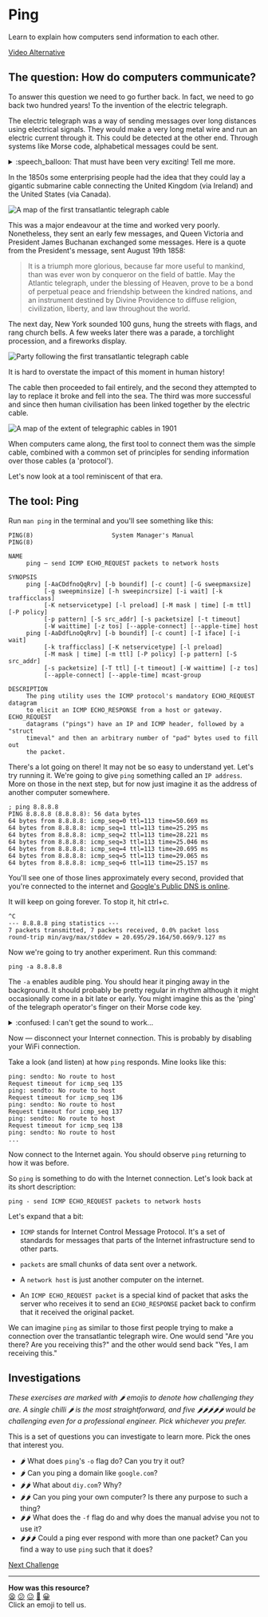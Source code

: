 # Ping

Learn to explain how computers send information to each other.

[Video Alternative](...)

## The question: How do computers communicate?

To answer this question we need to go further back. In fact, we need to go back
two hundred years! To the invention of the electric telegraph.

The electric telegraph was a way of sending messages over long distances using
electrical signals. They would make a very long metal wire and run an electric
current through it. This could be detected at the other end. Through systems
like Morse code, alphabetical messages could be sent.

<details>
  <summary>:speech_balloon: That must have been very exciting! Tell me more.</summary>

  ---

  It may surprise you to know that this took a while to catch on. At the time,
  people were very used to using semaphore. Semaphore telegraphy is the process
  of relaying messages through people on high hills and mountains using flags or
  machines. One person would make the symbol, and another a distance away would
  be watching them and then relay the symbol along. There are other systems like
  the use of drums and fires throughout history in a number of cultures.

  Because this was slow and expensive, practically the fastest way of sending
  ordinary information before the invention of the electric telegraph was the
  railway. This led to an interesting result: if someone committed a crime and
  then caught the train shortly after, it was essentially impossible to catch
  them!

  In part due to the fact that rail was the best form of information
  transmission in that era, most of these early telegraphy wires were along
  railway lines.

  ---

</details>

In the 1850s some enterprising people had the idea that they could lay a gigantic
submarine cable connecting the United Kingdom (via Ireland) and the United
States (via Canada).

![A map of the first transatlantic telegraph
cable](../resources/first-telegraph.jpg)

This was a major endeavour at the time and worked very poorly. Nonetheless, they
sent an early few messages, and Queen Victoria and President James Buchanan
exchanged some messages. Here is a quote from the President's message, sent
August 19th 1858:

> It is a triumph more glorious, because far more useful to mankind, than was
> ever won by conqueror on the field of battle. May the Atlantic telegraph,
> under the blessing of Heaven, prove to be a bond of perpetual peace and
> friendship between the kindred nations, and an instrument destined by Divine
> Providence to diffuse religion, civilization, liberty, and law throughout the
> world.

The next day, New York sounded 100 guns, hung the streets with flags, and rang
church bells. A few weeks later there was a parade, a torchlight procession, and
a fireworks display.

![Party following the first transatlantic telegraph cable](../resources/cable-party.jpg)

It is hard to overstate the impact of this moment in human history!

The cable then proceeded to fail entirely, and the second they attempted to lay
to replace it broke and fell into the sea. The third was more successful and
since then human civilisation has been linked together by the electric cable.

![A map of the extent of telegraphic cables in 1901](../resources/map-of-cables.png)

When computers came along, the first tool to connect them was the simple cable,
combined with a common set of principles for sending information over those
cables (a 'protocol').

Let's now look at a tool reminiscent of that era.

## The tool: Ping

Run `man ping` in the terminal and you'll see something like this:

```
PING(8)                      System Manager's Manual                     PING(8)

NAME
     ping – send ICMP ECHO_REQUEST packets to network hosts

SYNOPSIS
     ping [-AaCDdfnoQqRrv] [-b boundif] [-c count] [-G sweepmaxsize] 
          [-g sweepminsize] [-h sweepincrsize] [-i wait] [-k trafficclass]
          [-K netservicetype] [-l preload] [-M mask | time] [-m ttl] [-P policy]
          [-p pattern] [-S src_addr] [-s packetsize] [-t timeout]
          [-W waittime] [-z tos] [--apple-connect] [--apple-time] host
     ping [-AaDdfLnoQqRrv] [-b boundif] [-c count] [-I iface] [-i wait] 
          [-k trafficclass] [-K netservicetype] [-l preload]
          [-M mask | time] [-m ttl] [-P policy] [-p pattern] [-S src_addr] 
          [-s packetsize] [-T ttl] [-t timeout] [-W waittime] [-z tos]
          [--apple-connect] [--apple-time] mcast-group

DESCRIPTION
     The ping utility uses the ICMP protocol's mandatory ECHO_REQUEST datagram
     to elicit an ICMP ECHO_RESPONSE from a host or gateway. ECHO_REQUEST 
     datagrams ("pings") have an IP and ICMP header, followed by a "struct 
     timeval" and then an arbitrary number of "pad" bytes used to fill out
     the packet.
```

There's a lot going on there! It may not be so easy to understand yet. Let's try
running it. We're going to give `ping` something called an `IP address`. More on
those in the next step, but for now just imagine it as the address of another
computer somewhere.

```
; ping 8.8.8.8
PING 8.8.8.8 (8.8.8.8): 56 data bytes
64 bytes from 8.8.8.8: icmp_seq=0 ttl=113 time=50.669 ms
64 bytes from 8.8.8.8: icmp_seq=1 ttl=113 time=25.295 ms
64 bytes from 8.8.8.8: icmp_seq=2 ttl=113 time=28.221 ms
64 bytes from 8.8.8.8: icmp_seq=3 ttl=113 time=25.046 ms
64 bytes from 8.8.8.8: icmp_seq=4 ttl=113 time=20.695 ms
64 bytes from 8.8.8.8: icmp_seq=5 ttl=113 time=29.065 ms
64 bytes from 8.8.8.8: icmp_seq=6 ttl=113 time=25.157 ms
```

You'll see one of those lines approximately every second, provided that you're
connected to the internet and [Google's Public DNS is
online](https://developers.google.com/speed/public-dns).

It will keep on going forever. To stop it, hit ctrl+c.

```
^C
--- 8.8.8.8 ping statistics ---
7 packets transmitted, 7 packets received, 0.0% packet loss
round-trip min/avg/max/stddev = 20.695/29.164/50.669/9.127 ms
```

Now we're going to try another experiment. Run this command:

```
ping -a 8.8.8.8
```

The `-a` enables audible ping. You should hear it pinging away in the
background. It should probably be pretty regular in rhythm although it might
occasionally come in a bit late or early. You might imagine this as the 'ping'
of the telegraph operator's finger on their Morse code key.

<details>
  <summary>:confused: I can't get the sound to work...</summary>

  ---

  That's OK — your `ping` might not have that feature. Just watch it in the
  terminal instead!

  ---

</details>

Now — disconnect your Internet connection. This is probably by disabling your
WiFi connection.

Take a look (and listen) at how `ping` responds. Mine looks like this:

```
ping: sendto: No route to host
Request timeout for icmp_seq 135
ping: sendto: No route to host
Request timeout for icmp_seq 136
ping: sendto: No route to host
Request timeout for icmp_seq 137
ping: sendto: No route to host
Request timeout for icmp_seq 138
ping: sendto: No route to host
...
```

Now connect to the Internet again. You should observe `ping` returning to how it
was before.

So `ping` is something to do with the Internet connection. Let's look back at its short description:

```
ping - send ICMP ECHO_REQUEST packets to network hosts
```

Let's expand that a bit:

* `ICMP` stands for Internet Control Message Protocol. It's a set of standards
  for messages that parts of the Internet infrastructure send to other parts.

* `packets` are small chunks of data sent over a network.

* A `network host` is just another computer on the internet.

* An `ICMP ECHO_REQUEST packet` is a special kind of packet that asks the server
  who receives it to send an `ECHO_RESPONSE` packet back to confirm that it
  received the original packet.

We can imagine `ping` as similar to those first people trying to make a
connection over the transatlantic telegraph wire. One would send "Are you there?
Are you receiving this?" and the other would send back "Yes, I am receiving
this."


## Investigations

_These exercises are marked with :hot_pepper: emojis to denote how challenging
they are. A single chilli :hot_pepper: is the most straightforward, and five
:hot_pepper::hot_pepper::hot_pepper::hot_pepper::hot_pepper: would be
challenging even for a professional engineer. Pick whichever you prefer._

This is a set of questions you can investigate to learn more. Pick the ones that
interest you.

* :hot_pepper: What does `ping`'s `-o` flag do? Can you try it out?
* :hot_pepper: Can you ping a domain like `google.com`?
* :hot_pepper::hot_pepper: What about `diy.com`? Why?
* :hot_pepper::hot_pepper: Can you ping your own computer? Is there any purpose
  to such a thing?
* :hot_pepper::hot_pepper: What does the `-f` flag do and why does the manual
  advise you not to use it?
* :hot_pepper::hot_pepper::hot_pepper: Could a ping ever respond with more than
  one packet? Can you find a way to use `ping` such that it does?


[Next Challenge](02_traceroute_bite.md)

<!-- BEGIN GENERATED SECTION DO NOT EDIT -->

---

**How was this resource?**  
[😫](https://airtable.com/shrUJ3t7KLMqVRFKR?prefill_Repository=makersacademy%2Fcloud-deployment&prefill_File=01_internet%2F01_ping_bite.md&prefill_Sentiment=😫) [😕](https://airtable.com/shrUJ3t7KLMqVRFKR?prefill_Repository=makersacademy%2Fcloud-deployment&prefill_File=01_internet%2F01_ping_bite.md&prefill_Sentiment=😕) [😐](https://airtable.com/shrUJ3t7KLMqVRFKR?prefill_Repository=makersacademy%2Fcloud-deployment&prefill_File=01_internet%2F01_ping_bite.md&prefill_Sentiment=😐) [🙂](https://airtable.com/shrUJ3t7KLMqVRFKR?prefill_Repository=makersacademy%2Fcloud-deployment&prefill_File=01_internet%2F01_ping_bite.md&prefill_Sentiment=🙂) [😀](https://airtable.com/shrUJ3t7KLMqVRFKR?prefill_Repository=makersacademy%2Fcloud-deployment&prefill_File=01_internet%2F01_ping_bite.md&prefill_Sentiment=😀)  
Click an emoji to tell us.

<!-- END GENERATED SECTION DO NOT EDIT -->
